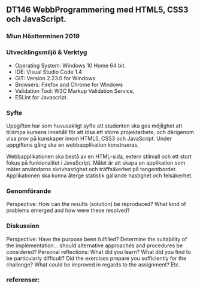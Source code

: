 ## DT146 WebbProgrammering med HTML5, CSS3 och JavaScript.

### Miun Höstterminen 2019

### Utvecklingsmiljö & Verktyg

- Operating System: Windows 10 Home 64 bit.
- IDE: Visual Studio Code 1.4
- GIT: Version 2.23.0 for Windows
- Browsers: Firefox and Chrome for Windows
- Validation Tool: W3C Markup Validation Service,
- ESLint for Javascript.

### Syfte

Uppgiften har som huvusakligt syfte att studenten ska ges möjlighet att tillämpa kursens innehåll för att lösa ett större projektarbete, och därigenom visa prov på kunskaper imom HTML5, CSS3 och JavaScript. Under uppgiftens gång ska en webbapplikation konstrueras.

Webbapplikationen ska bestå av en HTML-sida, extern stilmall och ett stort fokus på funkionalitet i JavaScript. Målet är att skapa en applikation som mäter användarns skrivhastighet och träffsäkerhet på tangentbordet. Applikationen ska kunna återge statistik gällande hastighet och felsäkerhet.

### Genomförande

Perspective: How can the results (solution) be reproduced?
What kind of problems emerged and how were these resolved?

### Diskussion

Perspective: Have the purpose been fulfilled? Determine the suitability of the implementation... should
alternative approaches and procedures be considered?
Personal reflections: What did you learn? What did you find to be particularly difficult? Did the exercises
prepare you sufficiently for the challenge? What could be improved in regards to the assignment? Etc.

### referenser:
